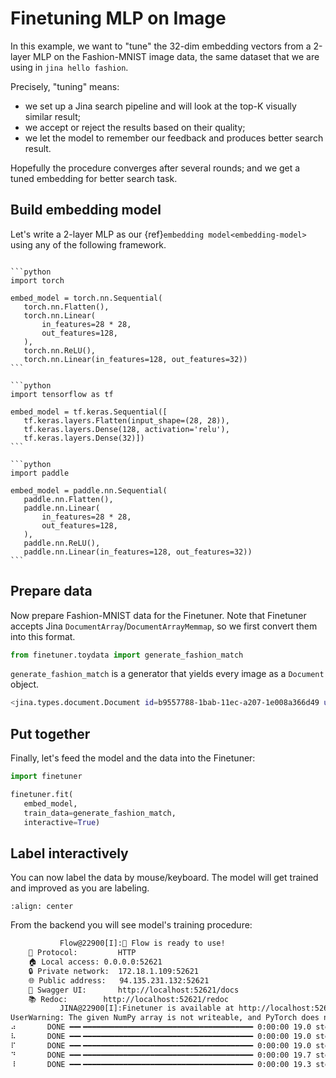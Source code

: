 # Finetuning MLP on Image

In this example, we want to "tune" the 32-dim embedding vectors from a 2-layer MLP on the Fashion-MNIST image data, the same dataset that we are using in `jina hello fashion`. 

Precisely, "tuning" means: 
- we set up a Jina search pipeline and will look at the top-K visually similar result;
- we accept or reject the results based on their quality;
- we let the model to remember our feedback and produces better search result.

Hopefully the procedure converges after several rounds; and we get a tuned embedding for better search task.

## Build embedding model

Let's write a 2-layer MLP as our {ref}`embedding model<embedding-model>` using any of the following framework.

````{tab} PyTorch

```python
import torch

embed_model = torch.nn.Sequential(
   torch.nn.Flatten(),
   torch.nn.Linear(
       in_features=28 * 28,
       out_features=128,
   ),
   torch.nn.ReLU(),
   torch.nn.Linear(in_features=128, out_features=32))
```

````
````{tab} Keras
```python
import tensorflow as tf

embed_model = tf.keras.Sequential([
   tf.keras.layers.Flatten(input_shape=(28, 28)),
   tf.keras.layers.Dense(128, activation='relu'),
   tf.keras.layers.Dense(32)])
```
````
````{tab} Paddle
```python
import paddle

embed_model = paddle.nn.Sequential(
   paddle.nn.Flatten(),
   paddle.nn.Linear(
       in_features=28 * 28,
       out_features=128,
   ),
   paddle.nn.ReLU(),
   paddle.nn.Linear(in_features=128, out_features=32))
```
````

## Prepare data

Now prepare Fashion-MNIST data for the Finetuner. Note that Finetuner accepts Jina `DocumentArray`/`DocumentArrayMemmap`, so we first convert them into this format.

```python
from finetuner.toydata import generate_fashion_match
```

`generate_fashion_match` is a generator that yields every image as a `Document` object.

```bash
<jina.types.document.Document id=b9557788-1bab-11ec-a207-1e008a366d49 uri=data:image/png;base64,iVBORw0K... tags={'class': 9.0} blob={'dense': {'buffer': 'AAAAAAAAAAAAAA...==', 'shape': [28, 28], 'dtype': '<f4'}} at 5716974480>
```

## Put together

Finally, let's feed the model and the data into the Finetuner:

```python
import finetuner

finetuner.fit(
   embed_model,
   train_data=generate_fashion_match,
   interactive=True)
```

## Label interactively

You can now label the data by mouse/keyboard. The model will get trained and improved as you are labeling.

```{figure} ../img/labeler-on-fashion-mnist.gif
:align: center
```

From the backend you will see model's training procedure:

```bash
           Flow@22900[I]:🎉 Flow is ready to use!
	🔗 Protocol: 		HTTP
	🏠 Local access:	0.0.0.0:52621
	🔒 Private network:	172.18.1.109:52621
	🌐 Public address:	94.135.231.132:52621
	💬 Swagger UI:		http://localhost:52621/docs
	📚 Redoc:		http://localhost:52621/redoc
           JINA@22900[I]:Finetuner is available at http://localhost:52621/finetuner
UserWarning: The given NumPy array is not writeable, and PyTorch does not support non-writeable tensors. This means you can write to the underlying (supposedly non-writeable) NumPy array using the tensor. You may want to copy the array to protect its data or make it writeable before converting it to a tensor. This type of warning will be suppressed for the rest of this program. (Triggered internally at  ../torch/csrc/utils/tensor_numpy.cpp:141.) (raised from /Users/hanxiao/Documents/trainer/finetuner/labeler/executor.py:49)
⠴       DONE ━━╸━━━━━━━━━━━━━━━━━━━━━━━━━━━━━━━━━━━━━━ 0:00:00 19.0 step/s Loss=2.56 Accuracy=0.33
⠧       DONE ━━╸━━━━━━━━━━━━━━━━━━━━━━━━━━━━━━━━━━━━━━ 0:00:00 19.0 step/s Loss=2.65 Accuracy=0.33
⠏       DONE ━━╸━━━━━━━━━━━━━━━━━━━━━━━━━━━━━━━━━━━━━━ 0:00:00 19.0 step/s Loss=2.31 Accuracy=0.33
⠙       DONE ━━╸━━━━━━━━━━━━━━━━━━━━━━━━━━━━━━━━━━━━━━ 0:00:00 19.7 step/s Loss=2.33 Accuracy=0.33
⠸       DONE ━━╸━━━━━━━━━━━━━━━━━━━━━━━━━━━━━━━━━━━━━━ 0:00:00 19.3 step/s Loss=1.18 Accuracy=0.67
```


